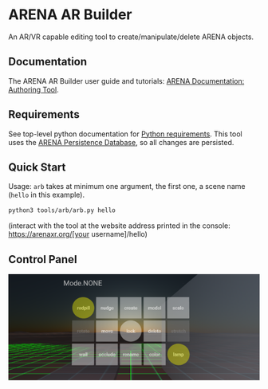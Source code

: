 # ARENA AR Builder
An AR/VR capable editing tool to create/manipulate/delete ARENA objects.

## Documentation
The ARENA AR Builder user guide and tutorials: [ARENA Documentation: Authoring Tool](https://conix-center.github.io/ARENA/content/tools/authoring.html).

## Requirements
See top-level python documentation for [Python requirements](https://github.com/conix-center/arena-py). This tool uses the [ARENA Persistence Database](https://github.com/conix-center/arena-persist), so all changes are persisted.

## Quick Start
Usage: `arb` takes at minimum one argument, the first one, a scene name (`hello` in this example).
```bash
python3 tools/arb/arb.py hello
```
(interact with the tool at the website address printed in the console: https://arenaxr.org/[your username]/hello)

## Control Panel
![AR Builder Panel](arb-panel.png)
